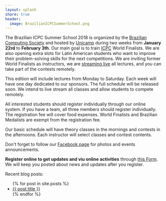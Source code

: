```yaml
---
layout: splash
share: true
header:
  image: BrazilianICPCSummerSchool.png
---
```


The Brazilian ICPC Summer School 2018 is organized by the [Brazilian Computing Society](http://www.sbc.org.br) and hosted by [Unicamp](http://www.unicamp.br) during two weeks from **January 22rd** to **February 3th**. Our main goal is to train [ICPC](http://acm.baylor.edu) World Finalists. We are also opening extra slots for Latin American students who want to improve their problem-solving skills for the next competitions. We are inviting former World Finalists as instructors, we are [streaming live](http://www.youtube.com/c/rjazevedo/live) all lectures, and you can take part of the contests remotely.

This edition will include lectures from Monday to Saturday. Each week will have one day dedicated to our sponsors. The full schedule will be released soon. We intend to live stream all classes and allow students to compete remotely.

All interested students should register individually through our online system. If you have a team, all three members should register individually. The registration fee will cover food expenses. World Finalists and Brazilian Medalists are exempt from the registration fee.

Our basic schedule will have theory classes in the mornings and contests in the afternoons. Each instructor will select classes and contest contents.

Don't forget to follow our [Facebook page](http://www.facebook.com/maratona) for photos and events announcements.

**Register online to get updates and viu online activities** through [this Form](http://bit.ly/summerschool18). We will keep you posted about news and updates after you register.


Recent blog posts:

<ul>
  {% for post in site.posts %}
    <li>
      <a href="{{ site.baseurl }}{{ post.url }}">{{ post.title }}</a>
    </li>
  {% endfor %}
</ul>

<br>

